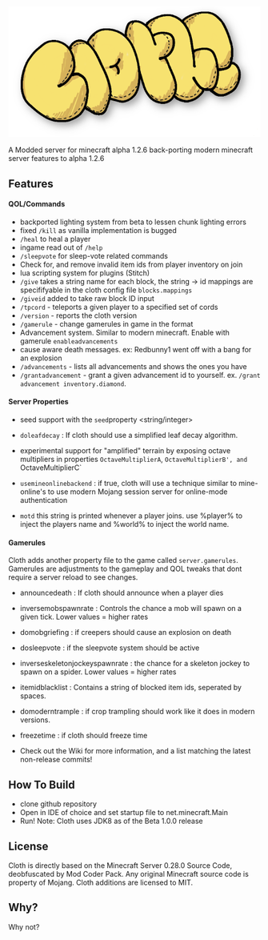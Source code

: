 ![Cloth Server Logo](https://github.com/Luminoso-256/Cloth-Server/blob/main/res/Cloth_logo.png)


A Modded server  for  minecraft alpha 1.2.6 back-porting modern minecraft server features to alpha 1.2.6

## Features

#### QOL/Commands
- backported lighting system from beta to lessen chunk lighting errors
- fixed `/kill` as vanilla implementation is bugged
- `/heal` to heal a player
- ingame read out of `/help`
- `/sleepvote` for sleep-vote related commands
- Check for, and remove invalid item ids from player inventory on join
- lua scripting system for plugins (Stitch)
- `/give` takes a string name for each block, the string -> id mappings are specififyable in the cloth config file `blocks.mappings`
- `/giveid` added to take raw block ID input
- `/tpcord` - teleports a given player to a specified set of cords
- `/version` - reports the cloth version
- `/gamerule` - change gamerules in game in the format <gamerule> <value>
-  Advancement system. Similar to modern minecraft. Enable with gamerule `enableadvancements`
-  cause aware death messages. ex: Redbunny1 went off with a bang for an explosion
- `/advancements` - lists all advancements and shows the ones you have
- `/grantadvancement` - grant a given advancement id to yourself. ex. `/grant advancement inventory.diamond`. 
#### Server Properties
- seed support with the `seed`property <string/integer>

- `doleafdecay` <boolean> : If cloth should use a simplified leaf decay algorithm.
- experimental support for "amplified" terrain by exposing octave multipliers in properties `OctaveMultiplierA`,  `OctaveMultiplierB', and  `OctaveMultiplierC` <integer>
- `usemineonlinebackend` <boolean> : if true, cloth will use a technique similar to mine-online's to use modern Mojang session server for online-mode authentication
- `motd` <string> this string is printed whenever a player joins. use %player% to inject the players name and %world% to inject the world name.
#### Gamerules
Cloth adds another property file to the game called `server.gamerules`. Gamerules are adjustments to the gameplay and QOL tweaks that dont require a server reload to see changes.

- announcedeath <boolean> : If cloth should announce when a player dies
- inversemobspawnrate <integer> : Controls the chance a mob will spawn on a given tick. Lower values = higher rates
- domobgriefing <boolean> : if creepers should cause an explosion on death
- dosleepvote <boolean> : if the sleepvote system should be active
- inverseskeletonjockeyspawnrate <integer> : the chance for a skeleton jockey to spawn on a spider. Lower values = higher rates
- itemidblacklist <string> : Contains a string of blocked item ids, seperated by spaces.
- domoderntrample <boolean> : if crop trampling should work like it does in modern versions.
- freezetime <boolean> : if cloth should freeze time

- Check out the Wiki for more information, and a list matching the latest non-release commits!

## How To Build
 - clone github repository
 - Open in IDE of choice and set startup file to net.minecraft.Main
 - Run!
Note: Cloth uses JDK8 as of the Beta 1.0.0 release
## License

Cloth is directly based on the Minecraft Server 0.28.0 Source Code, deobfuscated by Mod Coder Pack. Any original Minecraft source code is property of Mojang. Cloth additions are licensed to MIT.

## Why?

Why not?
